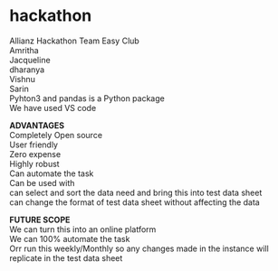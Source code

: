 # hackathon
Allianz Hackathon Team Easy Club\
Amritha\
Jacqueline\
dharanya\
Vishnu\
Sarin\
Pyhton3 and pandas is a Python package\
We have used VS code 

**ADVANTAGES**\
Completely Open source\
User friendly\
Zero expense\
Highly robust\
Can automate the task\
Can be used with \
can select and sort the data need and bring this into test data sheet\
can change the format of test data sheet without affecting the data


**FUTURE SCOPE**\
We can turn this into an online platform\
We can 100% automate the task\
Orr run this weekly/Monthly so any changes made in the instance will replicate in the test data sheet

